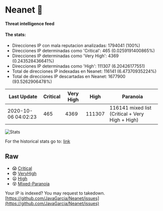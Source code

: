 # Neanet :hocho:
#### Threat intelligence feed
#### The stats:

- Direcciones IP con mala reputacion analizadas: 1794041 (100%)
- Direcciones IP determinadas como 'Critical':  465 (0.0259191400865%)
- Direcciones IP determinadas como 'Very High':  4369 (0.243528436641%)
- Direcciones IP determinadas como 'High':  111307 (6.20426177551)
- Total de direcciones IP indexadas en Neanet:  116141 (6.47370935224%)
- Total de direcciones IP descartadas en Neanet:  1677900 (93.5262906478%)

| Last Update | Critical | Very High | High | Paranoia |
| --- | --- | --- | --- | --- |
| 2020-10-06 04:02:23 | 465 | 4369 | 111307 | 116141 mixed list (Critical + Very High + High)|

![Stats](https://docs.google.com/spreadsheets/d/e/2PACX-1vSnaNMIXVabIpDJjufMlzH7poXnshF3mgd8Is1g9ytUEzVsP5my4Trn8f-xkoLLQ38xpL3HtmUexLo6/pubchart?oid=501124687&format=image)

For the historical stats go to: [link](/stats.csv)
## Raw
- :scream: [Critical](https://raw.githubusercontent.com/JavaGarcia/Neanet/master/blacklists/neanet_critical.txt)
- :fearful: [VeryHigh](https://raw.githubusercontent.com/JavaGarcia/Neanet/master/blacklists/neanet_veryHigh.txtt)
- :frowning: [High](https://raw.githubusercontent.com/JavaGarcia/Neanet/master/blacklists/neanet_high.txt)
- :dizzy_face: [Mixed-Paranoia](https://raw.githubusercontent.com/JavaGarcia/Neanet/master/blacklists/neanet_all.txt)


Your IP is indexed? You may request to takedown. [https://github.com/JavaGarcia/Neanet/issues](https://github.com/JavaGarcia/Neanet/issues)































































































































































































































































































































































































































































































































































































































































































































































































































































































































































































































































































































































































































































































